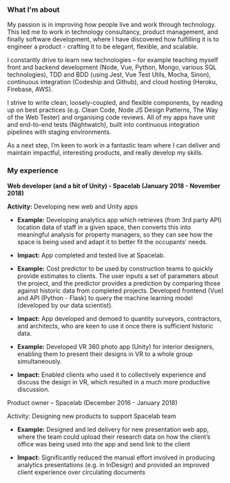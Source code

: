###  What I'm about

My passion is in improving how people live and work through technology. This led me to work in technology consultancy, product management, and finally software development, where I have discovered how fulfilling it is to engineer a product - crafting it to be elegant, flexible, and scalable. 

I constantly drive to learn new technologies – for example teaching myself front and backend development (Node, Vue, Python, Mongo, various SQL technologies), TDD and BDD (using Jest, Vue Test Utils, Mocha, Sinon), continuous integration (Codeship and Github), and cloud hosting (Heroku, Firebase, AWS).

I strive to write clean, loosely-coupled, and flexible components, by reading up on best practices (e.g. Clean Code, Node JS Design Patterns, The Way of the Web Tester) and organising code reviews. All of my apps have unit and end-to-end tests (Nightwatch), built into continuous integration pipelines with staging environments. 

As a next step, I’m keen to work in a fantastic team where I can deliver and maintain impactful, interesting products, and really develop my skills. 

### My experience

**Web developer (and a bit of Unity) - Spacelab (January 2018 - November 2018)**

**Activity:** Developing new web and Unity apps

- **Example:** Developing analytics app which retrieves (from 3rd party API) location data of staff in a given space, then converts this into meaningful analysis for property managers, so they can see how the space is being used and adapt it to better fit the occupants’ needs.

- **Impact:** App completed and tested live at Spacelab.

- **Example:** Cost predictor to be used by construction teams to quickly provide estimates to clients. The user inputs a set of parameters about the project, and the predictor provides a prediction by comparing those against historic data from completed projects. Developed frontend (Vue) and API (Python - Flask) to query the machine learning model (developed by our data scientist). 

- **Impact:** App developed and demoed to quantity surveyors, contractors, and architects, who are keen to use it once there is sufficient historic data.

-	**Example:** Developed VR 360 photo app (Unity) for interior designers, enabling them to present their designs in VR to a whole group simultaneously. 

-	**Impact:** Enabled clients who used it to collectively experience and discuss the design in VR, which resulted in a much more productive discussion.

Product owner – Spacelab (December 2016 - January 2018)

Activity: Designing new products to support Spacelab team

-	**Example:** Designed and led delivery for new presentation web app, where the team could upload their research data on how the client’s office was being used into the app and send link to the client

-	**Impact:** Significantly reduced the manual effort involved in producing analytics presentations (e.g. in InDesign) and provided an improved client experience over circulating documents








